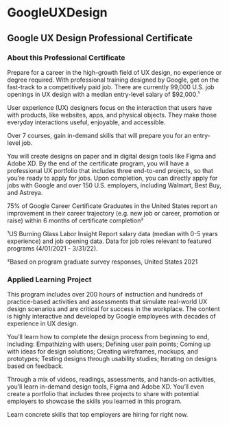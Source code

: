 # GoogleUXDesign
## Google UX Design Professional Certificate
### About this Professional Certificate

Prepare for a career in the high-growth field of UX design, no experience or degree required. With professional training designed by Google, get on the fast-track to a competitively paid job. There are currently 99,000 U.S. job openings in UX design with a median entry-level salary of $92,000.¹

User experience (UX) designers focus on the interaction that users have with products, like websites, apps, and physical objects. They make those everyday interactions useful, enjoyable, and accessible.

Over 7 courses, gain in-demand skills that will prepare you for an entry-level job. 

You will create designs on paper and in digital design tools like Figma and Adobe XD. By the end of the certificate program, you will have a professional UX portfolio that includes three end-to-end projects, so that you’re ready to apply for jobs. Upon completion, you can directly apply for jobs with Google and over 150 U.S. employers, including Walmart, Best Buy, and Astreya.

75% of Google Career Certificate Graduates in the United States report an improvement in their career trajectory (e.g. new job or career, promotion or raise) within 6 months of certificate completion²

¹US Burning Glass Labor Insight Report salary data (median with 0-5 years experience) and job opening data. Data for job roles relevant to featured programs (4/01/2021 - 3/31/22).

²Based on program graduate survey responses, United States 2021
### Applied Learning Project

This program includes over 200 hours of instruction and hundreds of practice-based activities and assessments that simulate real-world UX design scenarios and are critical for success in the workplace. The content is highly interactive and developed by Google employees with decades of experience in UX design.

You’ll learn how to complete the design process from beginning to end, including: Empathizing with users; Defining user pain points; Coming up with ideas for design solutions; Creating wireframes, mockups, and prototypes; Testing designs through usability studies; Iterating on designs based on feedback.

Through a mix of videos, readings, assessments, and hands-on activities, you’ll learn in-demand design tools, Figma and Adobe XD. You’ll even create a portfolio that includes three projects to share with potential employers to showcase the skills you learned in this program.

Learn concrete skills that top employers are hiring for right now. 
